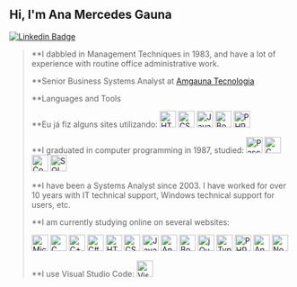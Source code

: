 
## Hi, I'm Ana Mercedes Gauna

[![Linkedin Badge](https://img.shields.io/badge/-LinkedIn-blue?style=flat-square&logo=Linkedin&logoColor=white&link=https://www.linkedin.com/in/amgauna/)](https://www.linkedin.com/in/amgauna/) 
>
> **I dabbled in Management Techniques in 1983, and have a lot of experience with routine office administrative work.
> 
> **Senior Business Systems Analyst at <a href="https://www.amgauna.com.br" target="_blank">Amgauna Tecnologia</a> 
> 
> **Languages and Tools
> 
> **Eu já fiz alguns sites utilizando: 
<a href="https://www.w3.org/TR/html5/" title="HTML5"><img src="https://github.com/tomchen/stack-icons/blob/master/logos/html-5.svg" alt="HTML5" width="29px" height="29px"></a>
<a href="https://www.w3.org/TR/CSS/" title="CSS3"><img src="https://github.com/tomchen/stack-icons/blob/master/logos/css-3.svg" alt="CSS3" width="29px" height="29px"></a>
<a href="https://developer.mozilla.org/en-US/docs/Web/JavaScript" title="JavaScript"><img src="https://github.com/tomchen/stack-icons/blob/master/logos/javascript.svg" alt="JavaScript" width="29px" height="29px"></a>
<a href="https://getbootstrap.com/" title="Bootstrap"><img src="https://github.com/tomchen/stack-icons/blob/master/logos/bootstrap.svg" alt="Bootstrap" width="29px" height="29px"></a>
<a href="https://php.net/" title="PHP"><img src="https://github.com/tomchen/stack-icons/blob/master/logos/php.svg" alt="PHP" width="29px" height="29px"></a>
>
>
> **I graduated in computer programming in 1987, studied:
 <a><img src="https://github.com/tomchen/stack-icons/blob/master/logos/pascal.svg" alt="Pascal" width="29px" height="29px"></a>
 <a><img src="https://github.com/tomchen/stack-icons/blob/master/logos/c.svg" alt="C" width="29px" height="29px"></a>
 <a><img src="https://github.com/tomchen/stack-icons/blob/master/logos/cobol.svg" alt="Cobol" width="29px" height="29px"></a>
 <a><img src="https://github.com/tomchen/stack-icons/blob/master/logos/sql.svg" alt="SQL" width="29px" height="29px"></a>
> 
> **I have been a Systems Analyst since 2003. I have worked for over 10 years with IT technical support, Windows technical support for users, etc.
>   
> **I am currently studying online on several websites:
> 
> <a><img src="https://github.com/tomchen/stack-icons/blob/master/logos/azure-icon.svg" alt="Microsoft Azure" width="29px" height="29px"></a>
<a><img src="https://github.com/tomchen/stack-icons/blob/master/logos/c.svg" alt="C" width="29px" height="29px"></a>
<a><img src="https://github.com/tomchen/stack-icons/blob/master/logos/c-sharp.svg" alt="C++" width="29px" height="29px"></a>
<a><img src="https://github.com/tomchen/stack-icons/blob/master/logos/c-plusplus.svg" alt="C#" width="29px" height="29px"></a>
<a href="https://www.w3.org/TR/html5/" title="HTML5"><img src="https://github.com/tomchen/stack-icons/blob/master/logos/html-5.svg" alt="HTML5" width="29px" height="29px"></a>
<a href="https://www.w3.org/TR/CSS/" title="CSS3"><img src="https://github.com/tomchen/stack-icons/blob/master/logos/css-3.svg" alt="CSS3" width="29px" height="29px"></a>
<a href="https://developer.mozilla.org/en-US/docs/Web/JavaScript" title="JavaScript"><img src="https://github.com/tomchen/stack-icons/blob/master/logos/javascript.svg" alt="JavaScript" width="29px" height="29px"></a>
<a href="https://angular.io/" title="Angular"><img src="https://github.com/tomchen/stack-icons/blob/master/logos/angular-icon.svg" alt="Angular" width="29px" height="29px"></a>
<a href="https://getbootstrap.com/" title="Bootstrap"><img src="https://github.com/tomchen/stack-icons/blob/master/logos/bootstrap.svg" alt="Bootstrap" width="29px" height="29px"></a>
<a href="https://jquery.com/" title="jQuery"><img src="https://github.com/tomchen/stack-icons/blob/master/logos/jquery-icon.svg" alt="jQuery" width="29px" height="29px"></a>
<a href="https://www.typescriptlang.org/" title="Typescript"><img src="https://github.com/tomchen/stack-icons/blob/master/logos/typescript-icon.svg" alt="Typescript" width="29px" height="29px"></a>
<a href="https://php.net/" title="PHP"><img src="https://github.com/tomchen/stack-icons/blob/master/logos/php.svg" alt="PHP" width="29px" height="29px"></a>
<a href="https://angular.io/" title="Angular"><img src="https://github.com/tomchen/stack-icons/blob/master/logos/angular-icon.svg" alt="Angular" width="29px" height="29px"></a>
<a href="https://nodejs.org/" title="Node.js"><img src="https://github.com/tomchen/stack-icons/blob/master/logos/nodejs-icon.svg" alt="Node.js" width="29px" height="29px"></a>
>
>
> **I use Visual Studio Code:  <a href="https://code.visualstudio.com/" title="Visual Studio Code"><img src="https://github.com/tomchen/stack-icons/blob/master/logos/visual-studio-code.svg" alt="Visual Studio Code" width="29px" height="29px"></a>


